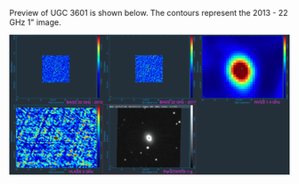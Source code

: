 Preview of UGC 3601 is shown below. The contours represent the 2013 - 22 GHz 1" image. 

![UGC3601.png](UGC3601.png "UGC3601")

